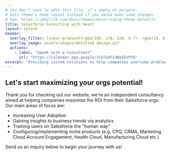 ```yaml
---
# You don't need to edit this file, it's empty on purpose.
# Edit theme's home layout instead if you wanna make some changes
# See: https://jekyllrb.com/docs/themes/#overriding-theme-defaults
title: Salesforce Consulting with Heart
layout: splash
header:
  overlay_filter: linear-gradient(rgba(194, 178, 128, 0.7), rgba(19, 63, 105, 0.7))
  overlay_image: assets/images/Untitled design.gif
  actions:
    - label: "Speak with a Consultant"
      url: "https://calendar.app.google/cCb7oXFs3Wa55zPV6"
excerpt: "Providing custom solutions to help companies overcome problems and gain the most from their CRM."
---
```


## Let's start maximizing your orgs potential!

Thank you for checking out our website, we're an independent consultancy aimed at helping companies maximize the ROI from their Salesforce orgs. Our main areas of focus are:
*   Increasing User Adoption
*   Gaining insights to business trends via analytics
*   Training users on Salesforce the "human way"
*   Configuring/implementing niche products (e.g. CPQ, CRMA, Marketing Cloud Account Engagement, Health Cloud, Manufacturing Cloud etc.)


Send us an inquiry below to begin your journey with us!


<meta name="description" content="lu Solutions, LLC offers personalized Salesforce consulting services to help companies maximize their CRM investment through user adoption, analytics, and tailored solutions.">

<meta property="og:title" content="Salesforce Consulting with Heart | lu Solutions, LLC">
<meta property="og:description" content="Personalized Salesforce consulting to maximize your CRM investment.">
<meta property="og:type" content="website">
<meta property="og:url" content="https://www.loveunited.solutions/">
<meta property="og:image" content="https://www.loveunited.solutions/assets/images/LU Logo.png">

<meta name="twitter:card" content="summary_large_image">
<meta name="twitter:title" content="Salesforce Consulting with Heart">
<meta name="twitter:description" content="Personalized Salesforce consulting to maximize your CRM investment.">
<meta name="twitter:image" content="https://www.loveunited.solutions/assets/images/LU Logo.png">
